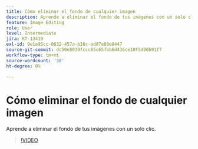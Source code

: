 ```yaml
---
title: Cómo eliminar el fondo de cualquier imagen
description: Aprende a eliminar el fondo de tus imágenes con un solo clic
feature: Image Editing
role: User
level: Intermediate
jira: KT-13419
exl-id: 9e1e95cc-0632-457a-b16c-ad87e89e8447
source-git-commit: dc50e8039fccc85c65fbb6d436ce18f5d90b91f7
workflow-type: tm+mt
source-wordcount: '38'
ht-degree: 0%

---
```


# Cómo eliminar el fondo de cualquier imagen

Aprende a eliminar el fondo de tus imágenes con un solo clic.

>[!VIDEO](https://video.tv.adobe.com/v/3420220?quality=12&learn=on&hidetitle=true)
